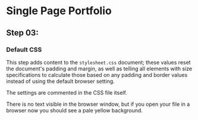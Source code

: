 # Single Page Portfolio

## Step 03: 

### Default CSS

This step adds content to the `stylesheet.css` document; these values
reset the document's padding and margin, as well as telling all elements
with size specifications to calculate those based on any padding and
border values instead of using the default browser setting.

The settings are commented in the CSS file itself.

There is no text visible in the browser window, but if you open your file
in a browser now you should see a pale yellow background.

